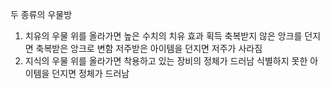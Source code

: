 두 종류의 우물방
1. 치유의 우물
	위를 올라가면 높은 수치의 치유 효과 획득
	축복받지 않은 앙크를 던지면 축복받은 앙크로 변함
	저주받은 아이템을 던지면 저주가 사라짐
2. 지식의 우물
	위를 올라가면 착용하고 있는 장비의 정체가 드러남
	식별하지 못한 아이템을 던지면 정체가 드러남